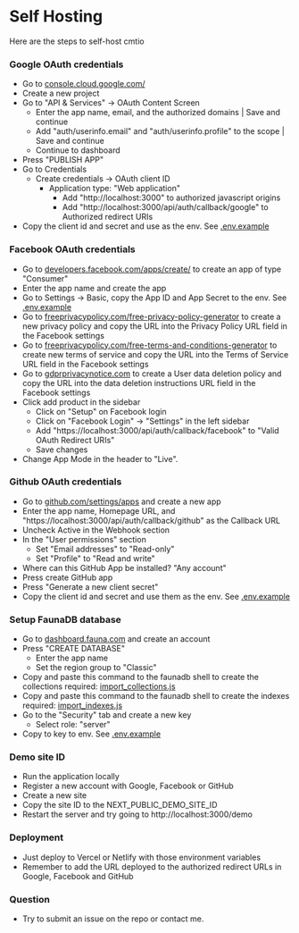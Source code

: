 # Self Hosting

Here are the steps to self-host cmtio

### Google OAuth credentials

- Go to [console.cloud.google.com/](https://console.cloud.google.com/)
- Create a new project
- Go to "API & Services" -> OAuth Content Screen
  - Enter the app name, email, and the authorized domains \| Save and continue
  - Add "auth/userinfo.email" and "auth/userinfo.profile" to the scope \| Save and continue
  - Continue to dashboard
- Press "PUBLISH APP"
- Go to Credentials
  - Create credentials -> OAuth client ID
    - Application type: "Web application"
      - Add "http://localhost:3000" to authorized javascript origins
      - Add "http://localhost:3000/api/auth/callback/google" to Authorized redirect URIs
- Copy the client id and secret and use as the env. See [.env.example](/.env.example)

### Facebook OAuth credentials

- Go to [developers.facebook.com/apps/create/](https://developers.facebook.com/apps/create/) to create an app of type "Consumer"
- Enter the app name and create the app
- Go to Settings -> Basic, copy the App ID and App Secret to the env. See [.env.example](/.env.example)
- Go to [freeprivacypolicy.com/free-privacy-policy-generator](https://www.freeprivacypolicy.com/free-privacy-policy-generator/) to create a new privacy policy and copy the URL into the Privacy Policy URL field in the Facebook settings
- Go to [freeprivacypolicy.com/free-terms-and-conditions-generator](https://www.freeprivacypolicy.com/free-terms-and-conditions-generator/) to create new terms of service and copy the URL into the Terms of Service URL field in the Facebook settings
- Go to [gdprprivacynotice.com](https://www.gdprprivacynotice.com/) to create a User data deletion policy and copy the URL into the data deletion instructions URL field in the Facebook settings
- Click add product in the sidebar
  - Click on "Setup" on Facebook login
  - Click on "Facebook Login" -> "Settings" in the left sidebar
  - Add "https://localhost:3000/api/auth/callback/facebook" to "Valid OAuth Redirect URIs"
  - Save changes
- Change App Mode in the header to "Live".

### Github OAuth credentials

- Go to [github.com/settings/apps](https://github.com/settings/apps) and create a new app
- Enter the app name, Homepage URL, and "https://localhost:3000/api/auth/callback/github" as the Callback URL
- Uncheck Active in the Webhook section
- In the "User permissions" section
  - Set "Email addresses" to "Read-only"
  - Set "Profile" to "Read and write"
- Where can this GitHub App be installed? "Any account"
- Press create GitHub app
- Press "Generate a new client secret"
- Copy the client id and secret and use them as the env. See [.env.example](/.env.example)

### Setup FaunaDB database

- Go to [dashboard.fauna.com](https://dashboard.fauna.com/) and create an account
- Press "CREATE DATABASE"
  - Enter the app name
  - Set the region group to "Classic"
- Copy and paste this command to the faunadb shell to create the collections required: [import_collections.js](/faunadb/import_collections.js)
- Copy and paste this command to the faunadb shell to create the indexes required: [import_indexes.js](/faunadb/import_indexes.js)
- Go to the "Security" tab and create a new key
  - Select role: "server"
- Copy to key to env. See [.env.example](/.env.example)

### Demo site ID

- Run the application locally
- Register a new account with Google, Facebook or GitHub
- Create a new site
- Copy the site ID to the NEXT_PUBLIC_DEMO_SITE_ID
- Restart the server and try going to http://localhost:3000/demo

### Deployment

- Just deploy to Vercel or Netlify with those environment variables
- Remember to add the URL deployed to the authorized redirect URLs in Google, Facebook and GitHub

### Question

- Try to submit an issue on the repo or contact me.
